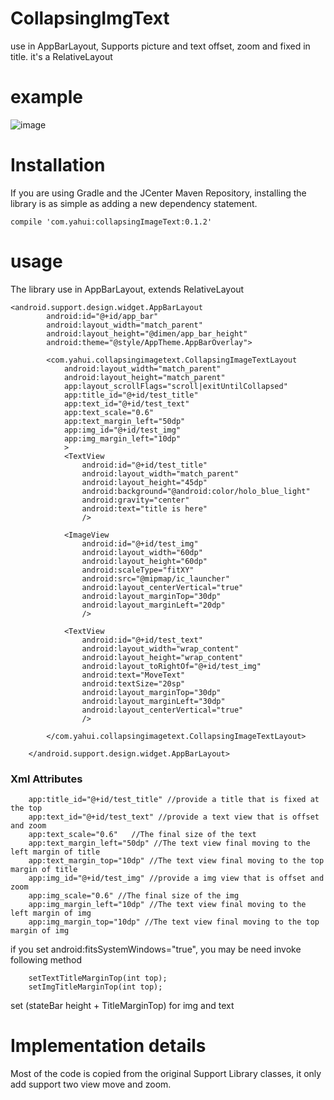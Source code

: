# CollapsingImgText
use in AppBarLayout, Supports picture and text offset, zoom and fixed in title. it's a RelativeLayout

# example
![image](https://github.com/hu5080126/CollapsingImgText/blob/master/readmeImg/collapsing.gif)

# Installation
If you are using Gradle and the JCenter Maven Repository, installing the library is as simple as adding a new dependency statement.

```
compile 'com.yahui:collapsingImageText:0.1.2'
```

# usage
The library use in AppBarLayout, extends RelativeLayout 
```
<android.support.design.widget.AppBarLayout
        android:id="@+id/app_bar"
        android:layout_width="match_parent"
        android:layout_height="@dimen/app_bar_height"
        android:theme="@style/AppTheme.AppBarOverlay">

        <com.yahui.collapsingimagetext.CollapsingImageTextLayout
            android:layout_width="match_parent"
            android:layout_height="match_parent"
            app:layout_scrollFlags="scroll|exitUntilCollapsed"
            app:title_id="@+id/test_title"
            app:text_id="@+id/test_text"
            app:text_scale="0.6"
            app:text_margin_left="50dp"
            app:img_id="@+id/test_img"
            app:img_margin_left="10dp"
            >
            <TextView
                android:id="@+id/test_title"
                android:layout_width="match_parent"
                android:layout_height="45dp"
                android:background="@android:color/holo_blue_light"
                android:gravity="center"
                android:text="title is here"
                />

            <ImageView
                android:id="@+id/test_img"
                android:layout_width="60dp"
                android:layout_height="60dp"
                android:scaleType="fitXY"
                android:src="@mipmap/ic_launcher"
                android:layout_centerVertical="true"
                android:layout_marginTop="30dp"
                android:layout_marginLeft="20dp"
                />

            <TextView
                android:id="@+id/test_text"
                android:layout_width="wrap_content"
                android:layout_height="wrap_content"
                android:layout_toRightOf="@+id/test_img"
                android:text="MoveText"
                android:textSize="20sp"
                android:layout_marginTop="30dp"
                android:layout_marginLeft="30dp"
                android:layout_centerVertical="true"
                />

        </com.yahui.collapsingimagetext.CollapsingImageTextLayout>
       
    </android.support.design.widget.AppBarLayout>
```
### Xml Attributes
```
    app:title_id="@+id/test_title" //provide a title that is fixed at the top
    app:text_id="@+id/test_text" //provide a text view that is offset and zoom
    app:text_scale="0.6"   //The final size of the text
    app:text_margin_left="50dp" //The text view final moving to the left margin of title
    app:text_margin_top="10dp" //The text view final moving to the top margin of title
    app:img_id="@+id/test_img" //provide a img view that is offset and zoom
    app:img_scale="0.6" //The final size of the img
    app:img_margin_left="10dp" //The text view final moving to the left margin of img
    app:img_margin_top="10dp" //The text view final moving to the top margin of img
```
if you set  android:fitsSystemWindows="true", you may be need invoke following method 
```
    setTextTitleMarginTop(int top);
    setImgTitleMarginTop(int top);
```
set  (stateBar height + TitleMarginTop) for img and text

# Implementation details
Most of the code is copied from the original Support Library classes, it only add support two view move and zoom.
